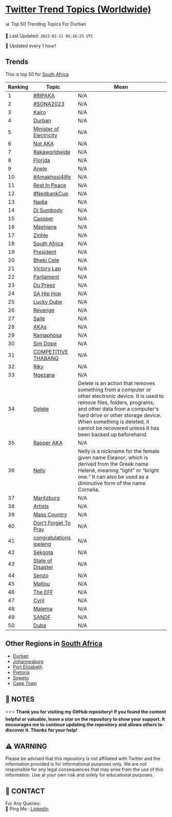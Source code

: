 [Twitter Trend Topics (Worldwide)](https://github.com/ErcinDedeoglu/Twitter-Trend-Topics)
==========


📊 Top 50 Trending Topics For Durban

📆 Last Updated: `2023-02-11 05:16:25 UTC`

🔧 Updated every 1 hour!


## Trends

This is top 50 for [South Africa](</South Africa>)

| Ranking | Topic | Mean |
| ------- | ------------ | ------------ |
| 1 | [#RIPAKA](http://twitter.com/search?q=%23RIPAKA) | N/A |
| 2 | [#SONA2023](http://twitter.com/search?q=%23SONA2023) | N/A |
| 3 | [Kairo](http://twitter.com/search?q=Kairo) | N/A |
| 4 | [Durban](http://twitter.com/search?q=Durban) | N/A |
| 5 | [Minister of Electricity](http://twitter.com/search?q=Minister+of+Electricity) | N/A |
| 6 | [Not AKA](http://twitter.com/search?q=Not+AKA) | N/A |
| 7 | [#akaworldwide](http://twitter.com/search?q=%23akaworldwide) | N/A |
| 8 | [Florida](http://twitter.com/search?q=Florida) | N/A |
| 9 | [Anele](http://twitter.com/search?q=Anele) | N/A |
| 10 | [#Amakhosi4life](http://twitter.com/search?q=%23Amakhosi4life) | N/A |
| 11 | [Rest In Peace](http://twitter.com/search?q=Rest+In+Peace) | N/A |
| 12 | [#NedbankCup](http://twitter.com/search?q=%23NedbankCup) | N/A |
| 13 | [Nadia](http://twitter.com/search?q=Nadia) | N/A |
| 14 | [Dj Sumbody](http://twitter.com/search?q=Dj+Sumbody) | N/A |
| 15 | [Cassper](http://twitter.com/search?q=Cassper) | N/A |
| 16 | [Mashiane](http://twitter.com/search?q=Mashiane) | N/A |
| 17 | [Zinhle](http://twitter.com/search?q=Zinhle) | N/A |
| 18 | [South Africa](http://twitter.com/search?q=South+Africa) | N/A |
| 19 | [President](http://twitter.com/search?q=President) | N/A |
| 20 | [Bheki Cele](http://twitter.com/search?q=Bheki+Cele) | N/A |
| 21 | [Victory Lap](http://twitter.com/search?q=Victory+Lap) | N/A |
| 22 | [Parliament](http://twitter.com/search?q=Parliament) | N/A |
| 23 | [Du Preez](http://twitter.com/search?q=Du+Preez) | N/A |
| 24 | [SA Hip Hop](http://twitter.com/search?q=SA+Hip+Hop) | N/A |
| 25 | [Lucky Dube](http://twitter.com/search?q=Lucky+Dube) | N/A |
| 26 | [Revenge](http://twitter.com/search?q=Revenge) | N/A |
| 27 | [Saile](http://twitter.com/search?q=Saile) | N/A |
| 28 | [AKAs](http://twitter.com/search?q=AKAs) | N/A |
| 29 | [Ramaphosa](http://twitter.com/search?q=Ramaphosa) | N/A |
| 30 | [Sim Dope](http://twitter.com/search?q=Sim+Dope) | N/A |
| 31 | [COMPETITIVE THABANG](http://twitter.com/search?q=COMPETITIVE+THABANG) | N/A |
| 32 | [Riky](http://twitter.com/search?q=Riky) | N/A |
| 33 | [Ngezana](http://twitter.com/search?q=Ngezana) | N/A |
| 34 | [Delete](http://twitter.com/search?q=Delete) | Delete is an action that removes something from a computer or other electronic device. It is used to remove files, folders, programs, and other data from a computer's hard drive or other storage device. When something is deleted, it cannot be recovered unless it has been backed up beforehand. |
| 35 | [Rapper AKA](http://twitter.com/search?q=Rapper+AKA) | N/A |
| 36 | [Nelly](http://twitter.com/search?q=Nelly) | Nelly is a nickname for the female given name Eleanor, which is derived from the Greek name Helenē, meaning “light” or “bright one.” It can also be used as a diminutive form of the name Cornelia. |
| 37 | [Maritzburg](http://twitter.com/search?q=Maritzburg) | N/A |
| 38 | [Artists](http://twitter.com/search?q=Artists) | N/A |
| 39 | [Mass Country](http://twitter.com/search?q=Mass+Country) | N/A |
| 40 | [Don't Forget To Pray](http://twitter.com/search?q=Don%27t+Forget+To+Pray) | N/A |
| 41 | [congratulations ipeleng](http://twitter.com/search?q=congratulations+ipeleng) | N/A |
| 42 | [Sekgota](http://twitter.com/search?q=Sekgota) | N/A |
| 43 | [State of Disaster](http://twitter.com/search?q=State+of+Disaster) | N/A |
| 44 | [Senzo](http://twitter.com/search?q=Senzo) | N/A |
| 45 | [Matlou](http://twitter.com/search?q=Matlou) | N/A |
| 46 | [The EFF](http://twitter.com/search?q=The+EFF) | N/A |
| 47 | [Cyril](http://twitter.com/search?q=Cyril) | N/A |
| 48 | [Malema](http://twitter.com/search?q=Malema) | N/A |
| 49 | [SANDF](http://twitter.com/search?q=SANDF) | N/A |
| 50 | [Duba](http://twitter.com/search?q=Duba) | N/A |



## Other Regions in [South Africa](</South Africa>)

* [Durban](</South Africa/Durban.md>)
* [Johannesburg](</South Africa/Johannesburg.md>)
* [Port Elizabeth](</South Africa/Port Elizabeth.md>)
* [Pretoria](</South Africa/Pretoria.md>)
* [Soweto](</South Africa/Soweto.md>)
* [Cape Town](</South Africa/Cape Town.md>)



## 📝 NOTES

⭐⭐⭐ **Thank you for visiting my GitHub repository! If you found the content helpful or valuable, leave a star on the repository to show your support. It encourages me to continue updating the repository and allows others to discover it. Thanks for your help!**


## ⚠️ WARNING

Please be advised that this repository is not affiliated with Twitter and the information provided is for informational purposes only. We are not responsible for any legal consequences that may arise from the use of this information. Use at your own risk and solely for educational purposes.


## 📨 CONTACT

 For Any Queries:  
            🏓 Ping Me : [LinkedIn](https://www.linkedin.com/in/ercindedeoglu/)
